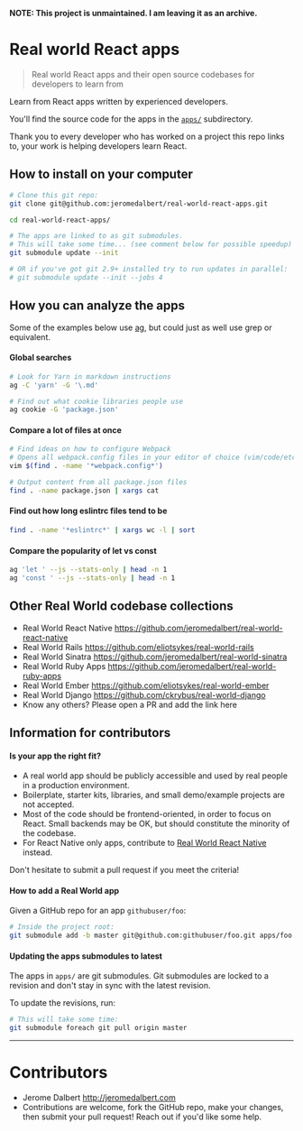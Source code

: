**NOTE: This project is unmaintained. I am leaving it as an archive.**

# Real world React apps

> Real world React apps and their open source codebases for developers to learn from

Learn from React apps written by experienced developers.

You'll find the source code for the apps in the [`apps/`](apps/) subdirectory.

Thank you to every developer who has worked on a project this repo links to, your work is helping developers learn React.

## How to install on your computer

```bash
# Clone this git repo:
git clone git@github.com:jeromedalbert/real-world-react-apps.git

cd real-world-react-apps/

# The apps are linked to as git submodules.
# This will take some time... (see comment below for possible speedup)
git submodule update --init

# OR if you've got git 2.9+ installed try to run updates in parallel:
# git submodule update --init --jobs 4
```

## How you can analyze the apps

Some of the examples below use [ag](https://github.com/ggreer/the_silver_searcher), but could just as well use grep or equivalent.

#### Global searches

```bash
# Look for Yarn in markdown instructions
ag -C 'yarn' -G '\.md'

# Find out what cookie libraries people use
ag cookie -G 'package.json'
```

#### Compare a lot of files at once

```bash
# Find ideas on how to configure Webpack
# Opens all webpack.config files in your editor of choice (vim/code/etc)
vim $(find . -name '*webpack.config*')

# Output content from all package.json files
find . -name package.json | xargs cat
```

#### Find out how long eslintrc files tend to be
```bash
find . -name '*eslintrc*' | xargs wc -l | sort
```

#### Compare the popularity of let vs const
```bash
ag 'let ' --js --stats-only | head -n 1
ag 'const ' --js --stats-only | head -n 1
```

## Other Real World codebase collections

- Real World React Native https://github.com/jeromedalbert/real-world-react-native
- Real World Rails https://github.com/eliotsykes/real-world-rails
- Real World Sinatra https://github.com/jeromedalbert/real-world-sinatra
- Real World Ruby Apps https://github.com/jeromedalbert/real-world-ruby-apps
- Real World Ember https://github.com/eliotsykes/real-world-ember
- Real World Django https://github.com/ckrybus/real-world-django
- Know any others? Please open a PR and add the link here

## Information for contributors

#### Is your app the right fit?

- A real world app should be publicly accessible and used by real people in a production environment.
- Boilerplate, starter kits, libraries, and small demo/example projects are not accepted.
- Most of the code should be frontend-oriented, in order to focus on React. Small backends may be OK, but should constitute the minority of the codebase.
- For React Native only apps, contribute to [Real World React Native](https://github.com/jeromedalbert/real-world-react-native) instead.

Don't hesitate to submit a pull request if you meet the criteria!

#### How to add a Real World app

Given a GitHub repo for an app `githubuser/foo`:

```bash
# Inside the project root:
git submodule add -b master git@github.com:githubuser/foo.git apps/foo
```

#### Updating the apps submodules to latest

The apps in `apps/` are git submodules. Git submodules are locked to a revision and don't stay in sync with the latest revision.

To update the revisions, run:

```bash
# This will take some time:
git submodule foreach git pull origin master
```

---

# Contributors

- Jerome Dalbert http://jeromedalbert.com
- Contributions are welcome, fork the GitHub repo, make your changes, then submit your pull request! Reach out if you'd like some help.
